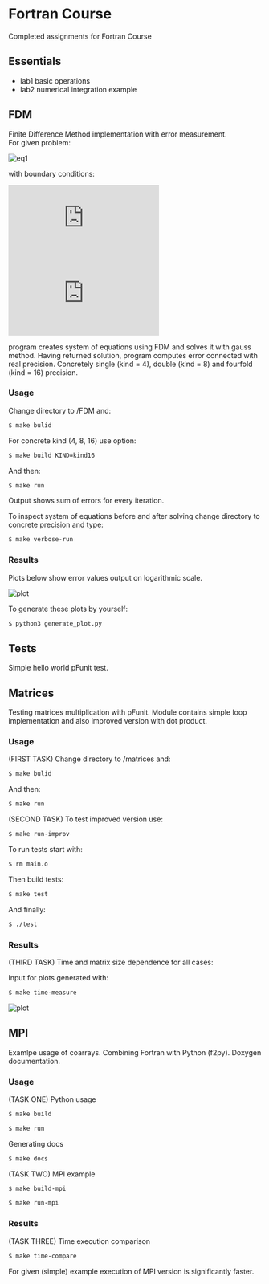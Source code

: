 # Fortran Course

Completed assignments for Fortran Course

## Essentials
- lab1 basic operations
- lab2 numerical integration example

## FDM

Finite Difference Method implementation with error measurement.  
For given problem:

![eq1](https://latex.codecogs.com/gif.latex?-k\frac{d^2u}{dx^2}=0)

with boundary conditions:

![eq2](https://latex.codecogs.com/gif.latex?u(0)=0)  
![eq3](https://latex.codecogs.com/gif.latex?u(1)=1)

program creates system of equations using FDM and solves it with gauss method.
Having returned solution, program computes error connected with real precision.
Concretely single (kind = 4), double (kind = 8) and fourfold (kind = 16) precision.

### Usage

Change directory to /FDM and:

```sh
$ make bulid
```

For concrete kind (4, 8, 16) use option:

```sh
$ make build KIND=kind16
```

And then:

```sh
$ make run
```

Output shows sum of errors for every iteration.  

To inspect system of equations before and after solving change directory to concrete precision and type:

```sh
$ make verbose-run
```

### Results

Plots below show error values output on logarithmic scale.

![plot](https://image.ibb.co/nuqtbx/plot.png)

To generate these plots by yourself:

```sh
$ python3 generate_plot.py
```

## Tests

Simple hello world pFunit test. 


## Matrices

Testing matrices multiplication with pFunit. Module contains simple loop implementation and also improved version with dot product.


### Usage

(FIRST TASK) Change directory to /matrices and:

```sh
$ make bulid
```

And then:

```sh
$ make run
```

(SECOND TASK) To test improved version use:

```sh
$ make run-improv
```

To run tests start with:

```sh
$ rm main.o
```

Then build tests:

```sh
$ make test
```

And finally:

```sh
$ ./test
```

### Results

(THIRD TASK) Time and matrix size dependence for all cases:  

Input for plots generated with:

```sh
$ make time-measure
```

![plot](https://image.ibb.co/gnADNd/plot.png)


## MPI 

Examlpe usage of coarrays. Combining Fortran with Python (f2py). Doxygen documentation. 

### Usage

(TASK ONE) Python usage

```sh
$ make build  

$ make run
```

Generating docs

```sh
$ make docs
```  

(TASK TWO) MPI example

```sh
$ make build-mpi

$ make run-mpi
```  

### Results

(TASK THREE) Time execution comparison

```sh
$ make time-compare
```  

For given (simple) example execution of MPI version is significantly faster.  
